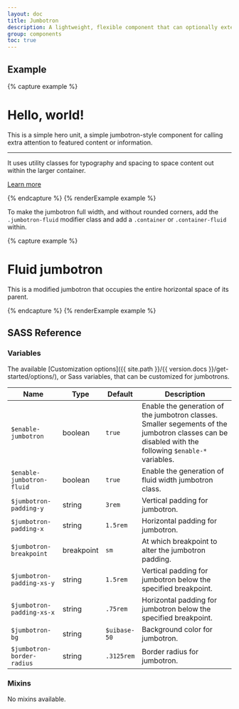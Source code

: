 ```yaml
---
layout: doc
title: Jumbotron
description: A lightweight, flexible component that can optionally extend the entire viewport to showcase key marketing messages on your site.
group: components
toc: true
---
```


## Example

{% capture example %}
<div class="jumbotron">
  <h1>Hello, world!</h1>
  <p class="lead">This is a simple hero unit, a simple jumbotron-style component for calling extra attention to featured content or information.</p>
  <hr class="my-2">
  <p>It uses utility classes for typography and spacing to space content out within the larger container.</p>
  <p class="lead">
    <a class="btn btn-primary btn-lg" href="#" role="button">Learn more</a>
  </p>
</div>
{% endcapture %}
{% renderExample example %}

To make the jumbotron full width, and without rounded corners, add the `.jumbotron-fluid` modifier class and add a `.container` or `.container-fluid` within.

{% capture example %}
<div class="jumbotron jumbotron-fluid">
  <div class="container">
    <h1>Fluid jumbotron</h1>
    <p class="lead">This is a modified jumbotron that occupies the entire horizontal space of its parent.</p>
  </div>
</div>
{% endcapture %}
{% renderExample example %}

## SASS Reference

### Variables

The available [Customization options]({{ site.path }}/{{ version.docs }}/get-started/options/), or Sass variables, that can be customized for jumbotrons.

<div class="table-scroll">
  <table class="table table-bordered table-striped">
    <thead>
      <tr>
        <th style="width: 100px;">Name</th>
        <th style="width: 50px;">Type</th>
        <th style="width: 50px;">Default</th>
        <th>Description</th>
      </tr>
    </thead>
    <tbody>
      <tr>
        <td><code>$enable-jumbotron</code></td>
        <td>boolean</td>
        <td><code>true</code></td>
        <td>
          Enable the generation of the jumbotron classes.
          Smaller segements of the jumbotron classes can be disabled with the following <code>$enable-*</code> variables.
        </td>
      </tr>
      <tr>
        <td><code>$enable-jumbotron-fluid</code></td>
        <td>boolean</td>
        <td><code>true</code></td>
        <td>
          Enable the generation of fluid width jumbotron class.
        </td>
      </tr>
      <tr>
        <td><code>$jumbotron-padding-y</code></td>
        <td>string</td>
        <td><code>3rem</code></td>
        <td>
          Vertical padding for jumbotron.
        </td>
      </tr>
      <tr>
        <td><code>$jumbotron-padding-x</code></td>
        <td>string</td>
        <td><code>1.5rem</code></td>
        <td>
          Horizontal padding for jumbotron.
        </td>
      </tr>
      <tr>
        <td><code>$jumbotron-breakpoint</code></td>
        <td>breakpoint</td>
        <td><code>sm</code></td>
        <td>
          At which breakpoint to alter the jumbotron padding.
        </td>
      </tr>
      <tr>
        <td><code>$jumbotron-padding-xs-y</code></td>
        <td>string</td>
        <td><code>1.5rem</code></td>
        <td>
          Vertical padding for jumbotron below the specified breakpoint.
        </td>
      </tr>
      <tr>
        <td><code>$jumbotron-padding-xs-x</code></td>
        <td>string</td>
        <td><code>.75rem</code></td>
        <td>
          Horizontal padding for jumbotron below the specified breakpoint.
        </td>
      </tr>
      <tr>
        <td><code>$jumbotron-bg</code></td>
        <td>string</td>
        <td><code>$uibase-50</code></td>
        <td>
          Background color for jumbotron.
        </td>
      </tr>
      <tr>
        <td><code>$jumbotron-border-radius</code></td>
        <td>string</td>
        <td><code>.3125rem</code></td>
        <td>
          Border radius for jumbotron.
        </td>
      </tr>
    </tbody>
  </table>
</div>

### Mixins

No mixins available.

